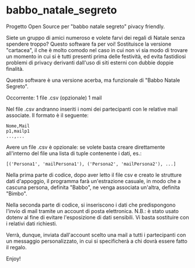 # babbo_natale_segreto
Progetto Open Source per "babbo natale segreto" pivacy friendly.

Siete un gruppo di amici numeroso e volete farvi dei regali di Natale senza spendere troppo? Questo software fa per voi!
Sostituisce la versione "cartacea", il che è molto comodo nel caso in cui non vi sia modo di trovare un momento in cui si è tutti presenti prima delle festività, ed evita fastidiosi problemi di privacy derivanti dall'uso di siti esterni con dubbie doppie finalità.

Questo software è una versione acerba, ma funzionale di "Babbo Natale Segreto".

Occorrente:
1 file .csv (opzionale)
1 mail

Nel file .csv andranno inseriti i nomi dei partecipanti con le relative mail associate. Il formato è il seguente:
```
Nome,Mail
p1,mailp1
...,...
```

Avere un file .csv è opzionale: se volete basta creare direttamente all'interno del file una lista di tuple contenente i dati, es.:
```
[('Persona1', 'mailPersona1'), ('Persona2', 'mailPersona2'), ...]
```
Nella prima parte di codice, dopo aver letto il file csv e creato le strutture dati d'appoggio, il programma farà un'estrazione casuale, in modo che a cascuna persona, definita "Babbo", ne venga associata un'altra, definita "Bimbo".

Nella seconda parte di codice, si inseriscono i dati che predispongono l'invio di mail tramite un account di posta elettronica.
N.B.: è stato usato dotenv al fine di evitare l'esposizione di dati sensibili. Vi basta sostituire con i relativi dati richiesti.

Verrà, dunque, inviata dall'account scelto una mail a tutti i partecipanti con un messaggio personalizzato, in cui si specificherà a chi dovrà essere fatto il regalo.

Enjoy!



